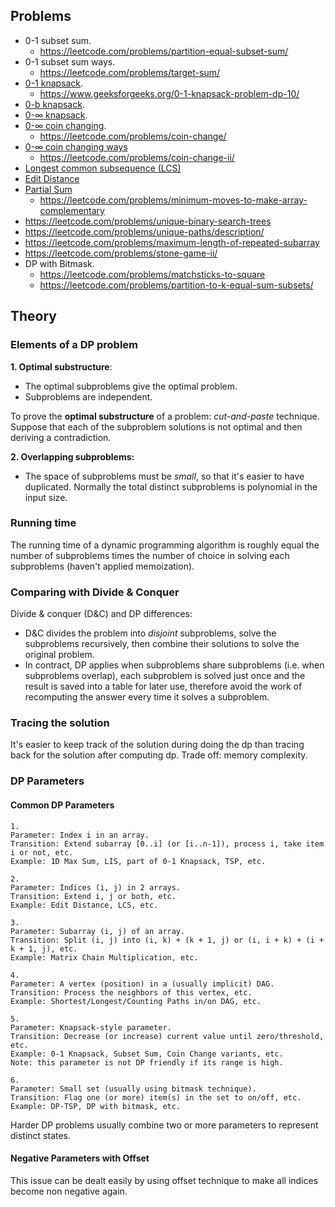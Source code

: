 ## Problems
- 0-1 subset sum.
  - https://leetcode.com/problems/partition-equal-subset-sum/
- 0-1 subset sum ways.
  - https://leetcode.com/problems/target-sum/
- [0-1 knapsack](/algorithms-and-data-structures/algorithms/0-1-knapsack.md).
  - https://www.geeksforgeeks.org/0-1-knapsack-problem-dp-10/
- [0-b knapsack](https://blog.mitrichev.ch/2011/07/integral-bounded-knapsack-problem.html).
- [0-∞ knapsack](/algorithms-and-data-structures/algorithms/unbounded-knapsack.md).
- [0-∞ coin changing](/algorithms-and-data-structures/algorithms/unbounded-coin-changing.md).
  - https://leetcode.com/problems/coin-change/
- [0-∞ coin changing ways](/algorithms-and-data-structures/algorithms/unbounded-coin-changing-ways.md)
  - https://leetcode.com/problems/coin-change-ii/
- [Longest common subsequence (LCS)](https://docs.google.com/document/d/10GzzyeoIHI21CbCfbZuIWZYFfyNUOMWjjlcuDmcvrdg/edit?usp=sharing)
- [Edit Distance](/algorithms-and-data-structures/algorithms/edit-distance.cpp)
- [Partial Sum](/algorithms-and-data-structures/algorithms/partial-sum.cpp)
  - https://leetcode.com/problems/minimum-moves-to-make-array-complementary
- https://leetcode.com/problems/unique-binary-search-trees
- https://leetcode.com/problems/unique-paths/description/
- https://leetcode.com/problems/maximum-length-of-repeated-subarray
- https://leetcode.com/problems/stone-game-ii/
- DP with Bitmask.
  - https://leetcode.com/problems/matchsticks-to-square
  - https://leetcode.com/problems/partition-to-k-equal-sum-subsets/

## Theory

### Elements of a DP problem

**1. Optimal substructure**:
  - The optimal subproblems give the optimal problem.
  - Subproblems are independent.

To prove the **optimal substructure** of a problem: _cut-and-paste_ technique. Suppose that each of the subproblem solutions is not optimal and then deriving a contradiction.

**2. Overlapping subproblems:**
  - The space of subproblems must be _small_, so that it's easier to have duplicated. Normally the total distinct subproblems is polynomial in the input size.


### Running time

The running time of a dynamic programming algorithm is roughly equal the number of subproblems times the number of choice in solving each subproblems (haven't applied memoization).

### Comparing with Divide & Conquer

Divide & conquer (D&C) and DP differences:
  - D&C divides the problem into _disjoint_ subproblems, solve the subproblems recursively, then combine their solutions to solve the original problem.
  - In contract, DP applies when subproblems share subproblems (i.e. when subproblems overlap), each subproblem is solved just once and the result is saved into a table for later use, therefore avoid the work of recomputing the answer every time it solves a subproblem.

### Tracing the solution

It's easier to keep track of the solution during doing the dp than tracing back for the solution after computing dp. Trade off: memory complexity.

### DP Parameters

#### Common DP Parameters

```
1.
Parameter: Index i in an array.
Transition: Extend subarray [0..i] (or [i..n-1]), process i, take item i or not, etc.
Example: 1D Max Sum, LIS, part of 0-1 Knapsack, TSP, etc.

2.
Parameter: Indices (i, j) in 2 arrays.
Transition: Extend i, j or both, etc.
Example: Edit Distance, LCS, etc.

3.
Parameter: Subarray (i, j) of an array.
Transition: Split (i, j) into (i, k) + (k + 1, j) or (i, i + k) + (i + k + 1, j), etc.
Example: Matrix Chain Multiplication, etc.

4.
Parameter: A vertex (position) in a (usually implicit) DAG.
Transition: Process the neighbors of this vertex, etc.
Example: Shortest/Longest/Counting Paths in/on DAG, etc.

5.
Parameter: Knapsack-style parameter.
Transition: Decrease (or increase) current value until zero/threshold, etc.
Example: 0-1 Knapsack, Subset Sum, Coin Change variants, etc.
Note: this parameter is not DP friendly if its range is high.

6.
Parameter: Small set (usually using bitmask technique).
Transition: Flag one (or more) item(s) in the set to on/off, etc.
Example: DP-TSP, DP with bitmask, etc.
```

Harder DP problems usually combine two or more parameters to represent distinct states.

#### Negative Parameters with Offset

This issue can be dealt easily by using offset technique to make all indices become non negative again.
